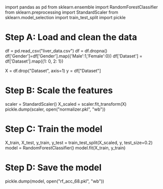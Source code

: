 import pandas as pd
from sklearn.ensemble import RandomForestClassifier
from sklearn.preprocessing import StandardScaler
from sklearn.model_selection import train_test_split
import pickle

# Step A: Load and clean the data
df = pd.read_csv("liver_data.csv")
df = df.dropna()
df['Gender']=df['Gender'].map({'Male':1,'Female':0})
df['Dataset'] = df['Dataset'].map({1: 0, 2: 1})

X = df.drop("Dataset", axis=1)
y = df["Dataset"]

# Step B: Scale the features
scaler = StandardScaler()
X_scaled = scaler.fit_transform(X)
pickle.dump(scaler, open("normalizer.pkl", "wb"))

# Step C: Train the model
X_train, X_test, y_train, y_test = train_test_split(X_scaled, y, test_size=0.2)
model = RandomForestClassifier()
model.fit(X_train, y_train)

# Step D: Save the model
pickle.dump(model, open("rf_acc_68.pkl", "wb"))
